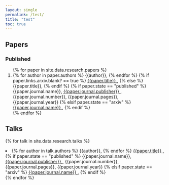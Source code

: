 ```yaml
---
layout: single
permalink: /test/
title: "test"
toc: true
---
```



## Papers

### Published

<ol>
{% for paper in site.data.research.papers %}
  <li>
    {% for author in paper.authors %}
        {{author}},
    {% endfor %}
    {% if paper.links.arxiv.blank? == true %}
        <a href="{{ paper.links.arxiv }}">
        {{paper.title}}
        </a>,
    {% else %}
        {{paper.title}},
    {% endif %}    
    {% if paper.state == "published" %}
        {{paper.journal.name}},
        <a href="{{ paper.links.journal }}">
        {{paper.journal.publisher}}
        </a>,
        {{paper.journal.number}}, 
        {{paper.journal.pages}}, 
        {{paper.journal.year}}   
    {% elsif paper.state == "arxiv" %}
        <a href="{{ paper.links.arxiv }}">
            {{paper.journal.name}}
        </a>, 
    {% endif %}
  </li>
{% endfor %}
</ol>

## Talks

{% for talk in site.data.research.talks %}
  <li>
    {% for author in talk.authors %}
        {{author}},
    {% endfor %}
    <a href="{{ paper.links.arxiv }}">
    {{paper.title}}
    </a>,
    {% if paper.state == "published" %}
        {{paper.journal.name}},
        <a href="{{ paper.links.journal }}">
        {{paper.journal.publisher}}
        </a>,
        {{paper.journal.number}}, 
        {{paper.journal.pages}}, 
        {{paper.journal.year}}   
    {% elsif paper.state == "arxiv" %}
        <a href="{{ paper.links.arxiv }}">
            {{paper.journal.name}}
        </a>, 
    {% endif %}
  </li>
{% endfor %}